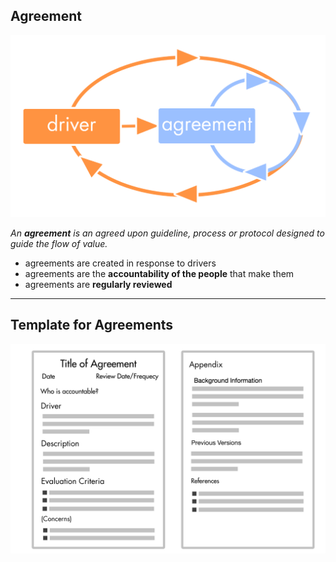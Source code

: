 ## Agreement

![right,fit](img/tension-driver-domain/driver-agreement-improvement.png)

_An **agreement** is an agreed upon guideline, process or protocol designed to guide the flow of value._

* agreements are created in response to drivers 
* agreements are the **accountability of the people** that make them
* agreements are **regularly reviewed**

---

## Template for Agreements

![inline,fit](img/agreements/agreement-template.png)

